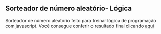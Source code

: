 <h2>Sorteador de número aleatório- Lógica</h2>
<span>Sorteador de número aleatório feito para treinar lógica de programação com javascript. Você consegue conferir o resultado final clicando</span>
<a href="https://portelagu.github.io/sorteador-numeros/">aqui</a>
